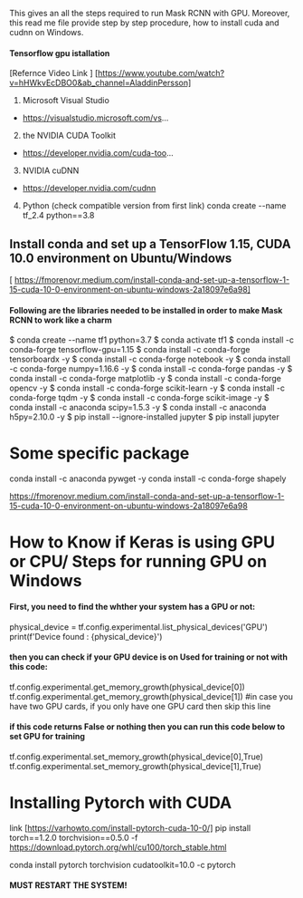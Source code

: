 This gives an all the steps required to run Mask RCNN with GPU. 
Moreover, this read me file provide step by step procedure, how to install cuda and cudnn on Windows. 


#### Tensorflow gpu istallation
[Refernce Video Link ] [https://www.youtube.com/watch?v=hHWkvEcDBO0&ab_channel=AladdinPersson]


1. Microsoft Visual Studio
* https://visualstudio.microsoft.com/vs...

2. the NVIDIA CUDA Toolkit
* https://developer.nvidia.com/cuda-too...

3. NVIDIA cuDNN
* https://developer.nvidia.com/cudnn

4. Python (check compatible version from first link)
conda create --name tf_2.4 python==3.8


## Install conda and set up a TensorFlow 1.15, CUDA 10.0 environment on Ubuntu/Windows
[ https://fmorenovr.medium.com/install-conda-and-set-up-a-tensorflow-1-15-cuda-10-0-environment-on-ubuntu-windows-2a18097e6a98]
#### Following are the libraries needed to be installed in order to make Mask RCNN to work like a charm
$ conda create --name tf1 python=3.7
$ conda activate tf1
$ conda install -c conda-forge tensorflow-gpu=1.15
$ conda install -c conda-forge tensorboardx -y
$ conda install -c conda-forge notebook -y
$ conda install -c conda-forge numpy=1.16.6 -y
$ conda install -c conda-forge pandas -y
$ conda install -c conda-forge matplotlib -y
$ conda install -c conda-forge opencv -y
$ conda install -c conda-forge scikit-learn -y
$ conda install -c conda-forge tqdm -y
$ conda install -c conda-forge scikit-image -y
$ conda install -c anaconda scipy=1.5.3 -y
$ conda install -c anaconda h5py=2.10.0 -y
$ pip install --ignore-installed jupyter
$ pip install jupyter

# Some specific package 
conda install -c anaconda pywget -y
conda install -c conda-forge shapely

https://fmorenovr.medium.com/install-conda-and-set-up-a-tensorflow-1-15-cuda-10-0-environment-on-ubuntu-windows-2a18097e6a98
##
# How to Know if Keras is using GPU or CPU/ Steps for running GPU on Windows

#### First, you need to find the whther your system has a GPU or not:

physical_device = tf.config.experimental.list_physical_devices('GPU')
print(f'Device found : {physical_device}')

#### then you can check if your GPU device is on Used for training or not with this code:

tf.config.experimental.get_memory_growth(physical_device[0])
tf.config.experimental.get_memory_growth(physical_device[1]) #in case you have two GPU cards, if you only have one GPU card then skip this line
#### if this code returns False or nothing then you can run this code below to set GPU for training

tf.config.experimental.set_memory_growth(physical_device[0],True)
tf.config.experimental.set_memory_growth(physical_device[1],True)


# Installing Pytorch with CUDA
link [https://varhowto.com/install-pytorch-cuda-10-0/]
pip install torch==1.2.0 torchvision==0.5.0 -f https://download.pytorch.org/whl/cu100/torch_stable.html

conda install pytorch torchvision cudatoolkit=10.0 -c pytorch

#### MUST RESTART THE SYSTEM!